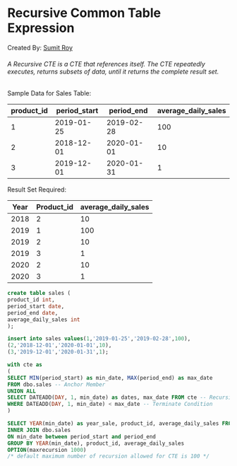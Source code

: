 # Recursive Common Table Expression

Created By: [Sumit Roy](https://www.linkedin.com/in/sumiitroy/)

######  A Recursive CTE is a CTE that references itself. The CTE repeatedly executes, returns subsets of data, until it returns the complete result set.

Sample Data for Sales Table:

product_id | period_start | period_end | average_daily_sales
--------------|---------------------|-----------------|----------------------------
1 | 2019-01-25 | 2019-02-28 | 100
2 | 2018-12-01 | 2020-01-01 | 10
3 | 2019-12-01 | 2020-01-31 | 1




Result Set Required:

Year  |    Product_id  |   average_daily_sales
-------|----------------------|----------------------------
2018| 2 | 10
2019 | 1 |100
2019 | 2 | 10
2019 | 3 | 1
2020 | 2 | 10
2020 | 3 |1



```sql
create table sales (
product_id int,
period_start date,
period_end date,
average_daily_sales int
);

insert into sales values(1,'2019-01-25','2019-02-28',100),
(2,'2018-12-01','2020-01-01',10),
(3,'2019-12-01','2020-01-31',1);

with cte as
(
SELECT MIN(period_start) as min_date, MAX(period_end) as max_date
FROM dbo.sales -- Anchor Member
UNION ALL
SELECT DATEADD(DAY, 1, min_date) as dates, max_date FROM cte -- Recursive Member
WHERE DATEADD(DAY, 1, min_date) < max_date -- Terminate Condition
)

SELECT YEAR(min_date) as year_sale, product_id, average_daily_sales FROM cte
INNER JOIN dbo.sales
ON min_date between period_start and period_end
GROUP BY YEAR(min_date), product_id, average_daily_sales
OPTION(maxrecursion 1000)
/* default maximum number of recursion allowed for CTE is 100 */
```
